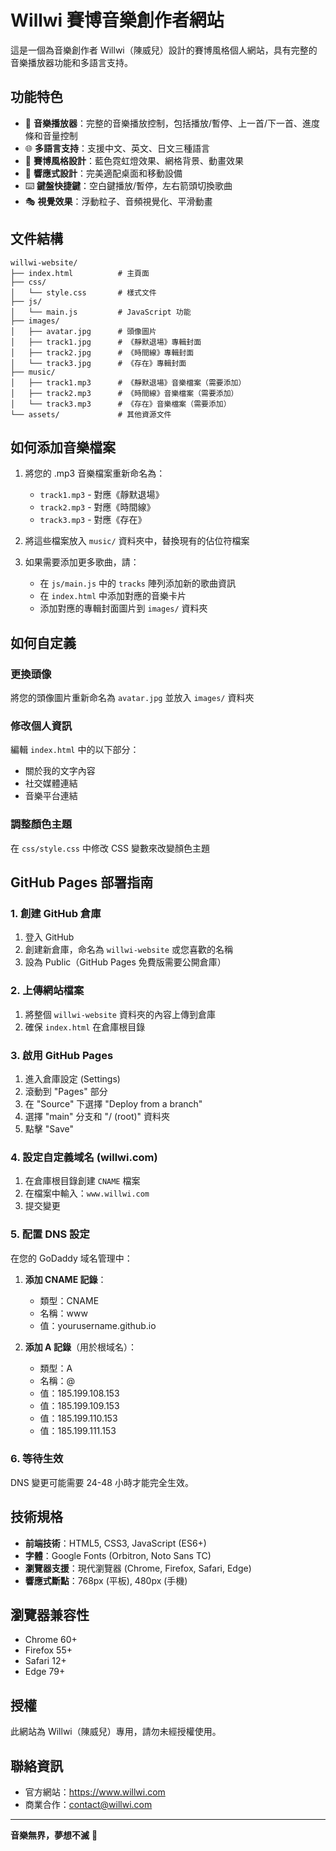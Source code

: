 # Willwi 賽博音樂創作者網站

這是一個為音樂創作者 Willwi（陳威兒）設計的賽博風格個人網站，具有完整的音樂播放器功能和多語言支持。

## 功能特色

- 🎵 **音樂播放器**：完整的音樂播放控制，包括播放/暫停、上一首/下一首、進度條和音量控制
- 🌐 **多語言支持**：支援中文、英文、日文三種語言
- 🎨 **賽博風格設計**：藍色霓虹燈效果、網格背景、動畫效果
- 📱 **響應式設計**：完美適配桌面和移動設備
- ⌨️ **鍵盤快捷鍵**：空白鍵播放/暫停，左右箭頭切換歌曲
- 🎭 **視覺效果**：浮動粒子、音頻視覺化、平滑動畫

## 文件結構

```
willwi-website/
├── index.html          # 主頁面
├── css/
│   └── style.css       # 樣式文件
├── js/
│   └── main.js         # JavaScript 功能
├── images/
│   ├── avatar.jpg      # 頭像圖片
│   ├── track1.jpg      # 《靜默退場》專輯封面
│   ├── track2.jpg      # 《時間線》專輯封面
│   └── track3.jpg      # 《存在》專輯封面
├── music/
│   ├── track1.mp3      # 《靜默退場》音樂檔案（需要添加）
│   ├── track2.mp3      # 《時間線》音樂檔案（需要添加）
│   └── track3.mp3      # 《存在》音樂檔案（需要添加）
└── assets/             # 其他資源文件
```

## 如何添加音樂檔案

1. 將您的 .mp3 音樂檔案重新命名為：
   - `track1.mp3` - 對應《靜默退場》
   - `track2.mp3` - 對應《時間線》
   - `track3.mp3` - 對應《存在》

2. 將這些檔案放入 `music/` 資料夾中，替換現有的佔位符檔案

3. 如果需要添加更多歌曲，請：
   - 在 `js/main.js` 中的 `tracks` 陣列添加新的歌曲資訊
   - 在 `index.html` 中添加對應的音樂卡片
   - 添加對應的專輯封面圖片到 `images/` 資料夾

## 如何自定義

### 更換頭像
將您的頭像圖片重新命名為 `avatar.jpg` 並放入 `images/` 資料夾

### 修改個人資訊
編輯 `index.html` 中的以下部分：
- 關於我的文字內容
- 社交媒體連結
- 音樂平台連結

### 調整顏色主題
在 `css/style.css` 中修改 CSS 變數來改變顏色主題

## GitHub Pages 部署指南

### 1. 創建 GitHub 倉庫
1. 登入 GitHub
2. 創建新倉庫，命名為 `willwi-website` 或您喜歡的名稱
3. 設為 Public（GitHub Pages 免費版需要公開倉庫）

### 2. 上傳網站檔案
1. 將整個 `willwi-website` 資料夾的內容上傳到倉庫
2. 確保 `index.html` 在倉庫根目錄

### 3. 啟用 GitHub Pages
1. 進入倉庫設定 (Settings)
2. 滾動到 "Pages" 部分
3. 在 "Source" 下選擇 "Deploy from a branch"
4. 選擇 "main" 分支和 "/ (root)" 資料夾
5. 點擊 "Save"

### 4. 設定自定義域名 (willwi.com)
1. 在倉庫根目錄創建 `CNAME` 檔案
2. 在檔案中輸入：`www.willwi.com`
3. 提交變更

### 5. 配置 DNS 設定
在您的 GoDaddy 域名管理中：

1. **添加 CNAME 記錄**：
   - 類型：CNAME
   - 名稱：www
   - 值：yourusername.github.io

2. **添加 A 記錄**（用於根域名）：
   - 類型：A
   - 名稱：@
   - 值：185.199.108.153
   - 值：185.199.109.153
   - 值：185.199.110.153
   - 值：185.199.111.153

### 6. 等待生效
DNS 變更可能需要 24-48 小時才能完全生效。

## 技術規格

- **前端技術**：HTML5, CSS3, JavaScript (ES6+)
- **字體**：Google Fonts (Orbitron, Noto Sans TC)
- **瀏覽器支援**：現代瀏覽器 (Chrome, Firefox, Safari, Edge)
- **響應式斷點**：768px (平板), 480px (手機)

## 瀏覽器兼容性

- Chrome 60+
- Firefox 55+
- Safari 12+
- Edge 79+

## 授權

此網站為 Willwi（陳威兒）專用，請勿未經授權使用。

## 聯絡資訊

- 官方網站：https://www.willwi.com
- 商業合作：contact@willwi.com

---

**音樂無界，夢想不滅** 🎵


